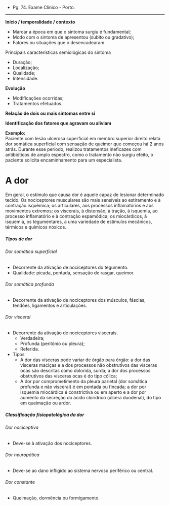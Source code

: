 * Pg. 74. Exame Clínico - Porto.
---
**Início / temporalidade / contexto**
* Marcar a época em que o sintoma surgiu é fundamental;
* Modo com o sintoma de apresentou (súbito ou gradativo);
* Fatores ou situações que o desencadearam. 

Principais características semiológicas do sintoma
* Duração; 
* Localização; 
* Qualidade; 
* Intensidade.

**Evolução**
* Modificações ocorridas;
* Tratamentos efetuados.

**Relação de dois ou mais sintomas entre si**

**Identificação dos fatores que agravam ou aliviam**

**Exemplo:**         
Paciente com lesão ulcerosa superficial em membro superior direito relata dor somática superficial com sensação de queimor que começou há 2 anos atrás. Durante esse período, realizou tratamentos ineficazes com antibióticos de amplo espectro, como o tratamento não surgiu efeito, o paciente solicita encaminhamento para um especialista. 
# A dor 
Em geral, o estímulo que causa dor é aquele capaz de lesionar determinado tecido. Os nociceptores musculares são mais sensíveis ao estiramento e à contração isquêmica; os articulares, aos processos inflamatórios e aos movimentos extremos; os viscerais, à distensão, à tração, à isquemia, ao processo inflamatório e à contração espamódica; os miocárdicos, à isquemia, os tegumentares, a uma variedade de estímulos mecânicos, térmicos e químicos nóxicos. 

##### Tipos de dor
###### Dor somática superficial
* Decorrente da ativação de nociceptores do tegumento. 
* Qualidade: picada, pontada, sensação de rasgar, queimor. 
###### Dor somática profunda
* Decorrente da ativação de nociceptores dos músculos, fáscias, tendões, ligamentos e articulações. 
###### Dor visceral
* Decorrente da ativação de nociceptores viscerais. 
	* Verdadeira; 
	* Profunda (peritônio ou pleura);
	* Referida. 
* Tipos
	* A dor das vísceras pode variar de órgão para órgão: a dor das vísceras maciças e a dos processos não obstrutivos das vísceras ocas são descritas como dolorida, surda; a dor dos processos obstrutivos das vísceras ocas é do tipo cólica; 
	* A dor por comprometimento da pleura parietal (dor somática profunda e não visceral) é em pontada ou fincada; a dor por isquemia miocárdica é constrictiva ou em aperto e a dor por aumento da secreção do ácido clorídrico (úlcera duodenal), do tipo em queimação ou ardor.
##### Classificação fisiopatológica da dor 
###### Dor nociceptiva
* Deve-se à ativação dos nociceptores. 
###### Dor neuropática
* Deve-se ao dano infligido ao sistema nervoso periférico ou central.
###### Dor constante
* Queimação, dormência ou formigamento. 